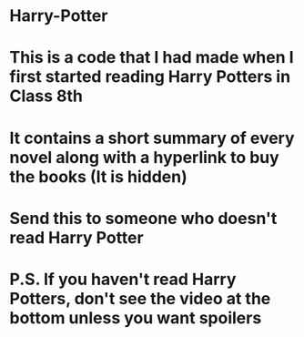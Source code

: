 # Harry-Potter
# This is a code that I had made when I first started reading Harry Potters in Class 8th
# It contains a short summary of every novel along with a hyperlink to buy the books (It is hidden)
# Send this to someone who doesn't read Harry Potter

# P.S. If you haven't read Harry Potters, don't see the video at the bottom unless you want spoilers
